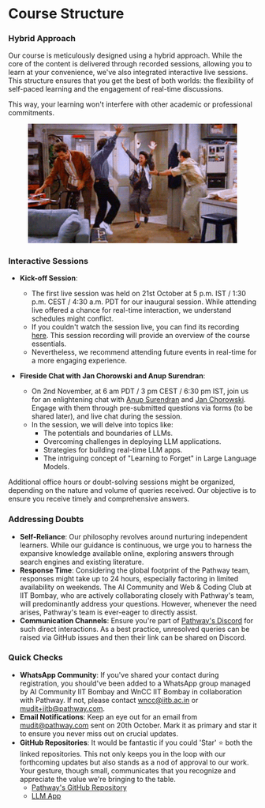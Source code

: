 # Course Structure

### Hybrid Approach

Our course is meticulously designed using a hybrid approach. While the core of the content is delivered through recorded sessions, allowing you to learn at your convenience, we've also integrated interactive live sessions. This structure ensures that you get the best of both worlds: the flexibility of self-paced learning and the engagement of real-time discussions.&#x20;

This way, your learning won't interfere with other academic or professional commitments.

<figure><img src="../.gitbook/assets/happy-dance-seinfeld-friends-7b1taoq2en5qy1tz (1).gif" alt=""><figcaption></figcaption></figure>

### Interactive Sessions

*   **Kick-off Session**:&#x20;

    * The first live session was held on 21st October at 5 p.m. IST / 1:30 p.m. CEST / 4:30 a.m. PDT for our inaugural session. While attending live offered a chance for real-time interaction, we understand schedules might conflict.&#x20;
    * If you couldn't watch the session live, you can find its recording [here](https://youtu.be/AjmeopQuuGI). This session recording will provide an overview of the course essentials.
    * Nevertheless, we recommend attending future events in real-time for a more engaging experience.&#x20;


* **Fireside Chat with Jan Chorowski and Anup Surendran**:&#x20;
  * On 2nd November, at 6 am PDT / 3 pm CEST / 6:30 pm IST, join us for an enlightening chat with [Anup Surendran](https://www.linkedin.com/in/anupsurendran/) and [Jan Chorowski](https://scholar.google.com/citations?user=Yc94070AAAAJ\&hl=en). Engage with them through pre-submitted questions via forms (to be shared later), and live chat during the session.
  * In the session, we will delve into topics like:
    * The potentials and boundaries of LLMs.
    * Overcoming challenges in deploying LLM applications.
    * Strategies for building real-time LLM apps.
    * The intriguing concept of "Learning to Forget" in Large Language Models.

Additional office hours or doubt-solving sessions might be organized, depending on the nature and volume of queries received. Our objective is to ensure you receive timely and comprehensive answers.

### Addressing Doubts

* **Self-Reliance**: Our philosophy revolves around nurturing independent learners. While our guidance is continuous, we urge you to harness the expansive knowledge available online, exploring answers through search engines and existing literature.
* **Response Time**: Considering the global footprint of the Pathway team, responses might take up to 24 hours, especially factoring in limited availability on weekends. The AI Community and Web & Coding Club at IIT Bombay, who are actively collaborating closely with Pathway's team, will predominantly address your questions. However, whenever the need arises, Pathway's team is ever-eager to directly assist.
* **Communication Channels**: Ensure you're part of [Pathway's Discord](https://discord.gg/AyEbJbSZ) for such direct interactions. As a best practice, unresolved queries can be raised via GitHub issues and then their link can be shared on Discord.&#x20;

### Quick Checks

* **WhatsApp Community**: If you've shared your contact during registration, you should've been added to a WhatsApp group managed by AI Community IIT Bombay and WnCC IIT Bombay in collaboration with Pathway. If not, please contact [wncc@iitb.ac.in](mailto:wncc@iitb.ac.in) or [mudit+iitb@pathway.com](mailto:mudit+iitb@pathway.com).
* **Email Notifications**: Keep an eye out for an email from [mudit@pathway.com](mailto:mudit@pathway.com) sent on 20th October. Mark it as primary and star it to ensure you never miss out on crucial updates.
* **GitHub Repositories**: It would be fantastic if you could 'Star' :star:  both the linked repositories. This not only keeps you in the loop with our forthcoming updates but also stands as a nod of approval to our work. Your gesture, though small, communicates that you recognize and appreciate the value we're bringing to the table.
  * [Pathway's GitHub Repository](https://github.com/pathwaycom/pathway)
  * [LLM App](https://github.com/pathwaycom/llm-app)

###

